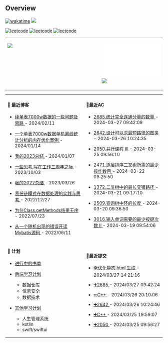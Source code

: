 
## Overview

[![wakatime](https://wakatime.com/badge/user/78591c59-95d5-4479-b2fc-988c35f31d59.svg)](https://wakatime.com/@78591c59-95d5-4479-b2fc-988c35f31d59) ![](https://gpvc.arturio.dev/0xcaffebabe)

[![leetcode](https://leetcode-badge.ismy.wang/ranking)](https://leetcode.cn/u/0xcaffebabe/) [![leetcode](https://leetcode-badge.ismy.wang/solved)](https://leetcode.cn/u/0xcaffebabe/) [![leetcode](https://leetcode-badge.ismy.wang/ac)](https://leetcode.cn/u/0xcaffebabe/)

<table border="0">
  <tr border="0">

  <td valign="top" width="60%">

  ![](https://github-readme-stats.vercel.app/api/wakatime?username=0xcaffebabe&layout=compact&langs_count=12&theme=dark&range=all_time)

  </td>

  <td valign="top" width="40%">

  ![](https://raw.githubusercontent.com/0xcaffebabe/github-stats/master/generated/overview.svg)
  ![](https://github-profile-summary-cards.vercel.app/api/cards/productive-time?username=0xcaffebabe&theme=github_dark&utcOffset=8)

  </td>
  </tr>

</table>

<table>

<tr>
<td valign="top" width="50%">

#### 📖 最近博客


* <a href="https://0xcaffebabe.github.io/%E5%A4%A7%E6%95%B0%E6%8D%AE/2024/02/11/%E7%BB%AD%E5%8D%95%E8%A1%A87000w%E6%95%B0%E6%8D%AE%E7%9A%84%E4%B8%80%E4%BA%9B%E9%97%AE%E9%A2%98%E5%8F%8A%E6%80%9D%E8%B7%AF.html" target="_blank"> 续单表7000w数据的一些问题及思路 </a> - 2024/02/11 

    
* <a href="https://0xcaffebabe.github.io/%E5%A4%A7%E6%95%B0%E6%8D%AE/2024/01/14/%E4%B8%80%E4%B8%AA%E5%8D%95%E8%A1%A87000w%E6%95%B0%E6%8D%AE%E5%8D%95%E6%9C%BA%E7%A6%BB%E7%BA%BF%E7%BB%9F%E8%AE%A1%E5%88%86%E6%9E%90%E7%9A%84%E5%86%85%E5%AD%98%E4%BC%98%E5%8C%96%E6%A1%88%E4%BE%8B.html" target="_blank"> 一个单表7000w数据单机离线统计分析的内存优化案例 </a> - 2024/01/14 

    
* <a href="https://0xcaffebabe.github.io/%E4%BA%BA%E7%94%9F/2024/01/07/%E6%88%91%E7%9A%842023%E6%80%BB%E7%BB%93.html" target="_blank"> 我的2023总结 </a> - 2024/01/07 

    
* <a href="https://0xcaffebabe.github.io/%E4%BA%BA%E7%94%9F/2023/10/03/%E4%B8%80%E4%BA%9B%E6%80%9D%E8%80%83,%E5%86%99%E5%9C%A8%E5%B7%A5%E4%BD%9C%E4%B8%89%E5%91%A8%E5%B9%B4%E4%B9%8B%E9%99%85.html" target="_blank"> 一些思考,写在工作三周年之际 </a> - 2023/10/03 

    
* <a href="https://0xcaffebabe.github.io/%E4%BA%BA%E7%94%9F/2023/03/26/%E6%88%91%E7%9A%842022%E6%80%BB%E7%BB%93.html" target="_blank"> 我的2022总结 </a> - 2023/03/26 

    
* <a href="https://0xcaffebabe.github.io/%E8%AE%BE%E8%AE%A1%E6%A8%A1%E5%BC%8F/2022/12/27/%E8%B4%A3%E4%BB%BB%E9%93%BE%E6%A8%A1%E5%BC%8F%E5%9C%A8%E6%95%B0%E6%8D%AE%E5%A4%84%E7%90%86%E7%9A%84%E5%AE%9E%E8%B7%B5%E4%B8%8E%E6%80%9D%E8%80%83.html" target="_blank"> 责任链模式在数据处理的实践与思考 </a> - 2022/12/27 

    
* <a href="https://0xcaffebabe.github.io/jvm/2022/07/23/%E4%B8%BA%E4%BD%95Class.getMethods%E7%BB%93%E6%9E%9C%E6%97%A0%E5%BA%8F.html" target="_blank"> 为何Class.getMethods结果无序 </a> - 2022/07/23 

    
* <a href="https://0xcaffebabe.github.io/java/2022/06/11/%E4%BB%8E%E4%B8%80%E4%B8%AA%E9%9A%8F%E6%9C%BA%E5%87%BA%E7%8E%B0%E7%9A%84%E9%94%99%E8%AF%AF%E5%BC%80%E8%AF%BBMybatis%E6%BA%90%E7%A0%81.html" target="_blank"> 从一个随机出现的错误开读Mybatis源码 </a> - 2022/06/11 

        

</td>

<td valign="top" width="50%">

#### 🔋最近AC


  * <a href="https://leetcode.cn/submissions/detail/517086966" target="_blank"> 2685.统计完全连通分量的数量 </a> - 2024-03-27 09:42:09 

    
  * <a href="https://leetcode.cn/submissions/detail/516672285" target="_blank"> 2642.设计可以求最短路径的图类 </a> - 2024-03-26 10:24:35 

    
  * <a href="https://leetcode.cn/submissions/detail/516233053" target="_blank"> 2050.并行课程 III </a> - 2024-03-25 09:56:10 

    
  * <a href="https://leetcode.cn/submissions/detail/515109494" target="_blank"> 2471.逐层排序二叉树所需的最少操作数目 </a> - 2024-03-22 09:25:50 

    
  * <a href="https://leetcode.cn/submissions/detail/514654835" target="_blank"> 1372.二叉树中的最长交错路径 </a> - 2024-03-21 09:17:10 

    
  * <a href="https://leetcode.cn/submissions/detail/514198554" target="_blank"> 2509.查询树中环的长度 </a> - 2024-03-20 09:36:50 

    
  * <a href="https://leetcode.cn/submissions/detail/513740742" target="_blank"> 3016.输入单词需要的最少按键次数 II </a> - 2024-03-19 09:54:06 

    

</td>

</tr>

<tr>

<td valign="top" width="50%">

#### 📝 计划

- [进行中的书单](https://github.com/users/0xcaffebabe/projects/4)


- [后端学习计划](https://github.com/users/0xcaffebabe/projects/1)
  - 数据仓库
  - 信息安全
  - 数据技术


- [其他学习计划](https://github.com/users/0xcaffebabe/projects/3)
  - 人生管理系统
  - kotlin
  - swift/swiftui


<td>

#### 🌴最近提交


  * <a href="https://github.com/0xcaffebabe/note/commit/26513e6adff7e0d273cf3792aa6e9ba92cd8285e" target="_blank"> 🛠优化静态 html 生成 </a> - 2024/03/27 14:21:16 

    
  * <a href="https://github.com/0xcaffebabe/leetcode/commit/d195cc6cdeddd6e8d7f8a75c57da469636b342a2" target="_blank"> ➕2685 </a> - 2024/03/27 09:42:24 

    
  * <a href="https://github.com/0xcaffebabe/note/commit/5e2d35025cf9aea1218a0f7dc5e4561a94819e9e" target="_blank"> ✏C++ </a> - 2024/03/26 20:10:06 

    
  * <a href="https://github.com/0xcaffebabe/leetcode/commit/d2e6821d3d85167aa6a8f4571667a284c15be50e" target="_blank"> ➕2642 </a> - 2024/03/26 10:24:46 

    
  * <a href="https://github.com/0xcaffebabe/note/commit/c89bf396ce9be454801cdfc07a35425d3e44a414" target="_blank"> ➕C++ </a> - 2024/03/25 19:59:07 

    
  * <a href="https://github.com/0xcaffebabe/leetcode/commit/67d4453566f116b03c93992179c0d7e9d1feb194" target="_blank"> ➕2050 </a> - 2024/03/25 09:56:27 

    

</td>

</tr>

</table>

